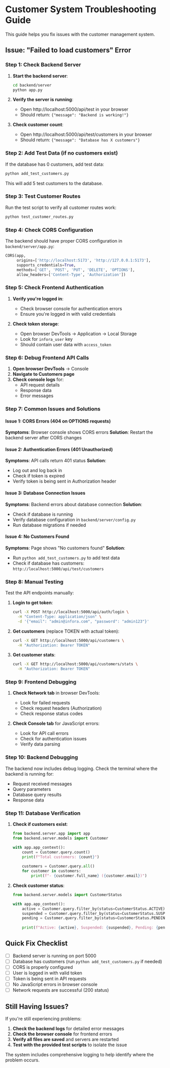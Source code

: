 # Customer System Troubleshooting Guide

This guide helps you fix issues with the customer management system.

## Issue: "Failed to load customers" Error

### Step 1: Check Backend Server

1. **Start the backend server**:
   ```bash
   cd backend/server
   python app.py
   ```

2. **Verify the server is running**:
   - Open http://localhost:5000/api/test in your browser
   - Should return: `{"message": "Backend is working!"}`

3. **Check customer count**:
   - Open http://localhost:5000/api/test/customers in your browser
   - Should return: `{"message": "Database has X customers"}`

### Step 2: Add Test Data (if no customers exist)

If the database has 0 customers, add test data:

```bash
python add_test_customers.py
```

This will add 5 test customers to the database.

### Step 3: Test Customer Routes

Run the test script to verify all customer routes work:

```bash
python test_customer_routes.py
```

### Step 4: Check CORS Configuration

The backend should have proper CORS configuration in `backend/server/app.py`:

```python
CORS(app, 
     origins=['http://localhost:5173', 'http://127.0.0.1:5173'],
     supports_credentials=True,
     methods=['GET', 'POST', 'PUT', 'DELETE', 'OPTIONS'],
     allow_headers=['Content-Type', 'Authorization'])
```

### Step 5: Check Frontend Authentication

1. **Verify you're logged in**:
   - Check browser console for authentication errors
   - Ensure you're logged in with valid credentials

2. **Check token storage**:
   - Open browser DevTools → Application → Local Storage
   - Look for `infora_user` key
   - Should contain user data with `access_token`

### Step 6: Debug Frontend API Calls

1. **Open browser DevTools** → Console
2. **Navigate to Customers page**
3. **Check console logs** for:
   - API request details
   - Response data
   - Error messages

### Step 7: Common Issues and Solutions

#### Issue 1: CORS Errors (404 on OPTIONS requests)
**Symptoms**: Browser console shows CORS errors
**Solution**: Restart the backend server after CORS changes

#### Issue 2: Authentication Errors (401 Unauthorized)
**Symptoms**: API calls return 401 status
**Solution**: 
- Log out and log back in
- Check if token is expired
- Verify token is being sent in Authorization header

#### Issue 3: Database Connection Issues
**Symptoms**: Backend errors about database connection
**Solution**:
- Check if database is running
- Verify database configuration in `backend/server/config.py`
- Run database migrations if needed

#### Issue 4: No Customers Found
**Symptoms**: Page shows "No customers found"
**Solution**:
- Run `python add_test_customers.py` to add test data
- Check if database has customers: `http://localhost:5000/api/test/customers`

### Step 8: Manual Testing

Test the API endpoints manually:

1. **Login to get token**:
   ```bash
   curl -X POST http://localhost:5000/api/auth/login \
     -H "Content-Type: application/json" \
     -d '{"email": "admin@infora.com", "password": "admin123"}'
   ```

2. **Get customers** (replace TOKEN with actual token):
   ```bash
   curl -X GET http://localhost:5000/api/customers \
     -H "Authorization: Bearer TOKEN"
   ```

3. **Get customer stats**:
   ```bash
   curl -X GET http://localhost:5000/api/customers/stats \
     -H "Authorization: Bearer TOKEN"
   ```

### Step 9: Frontend Debugging

1. **Check Network tab** in browser DevTools:
   - Look for failed requests
   - Check request headers (Authorization)
   - Check response status codes

2. **Check Console tab** for JavaScript errors:
   - Look for API call errors
   - Check for authentication issues
   - Verify data parsing

### Step 10: Backend Debugging

The backend now includes debug logging. Check the terminal where the backend is running for:

- Request received messages
- Query parameters
- Database query results
- Response data

### Step 11: Database Verification

1. **Check if customers exist**:
   ```python
   from backend.server.app import app
   from backend.server.models import Customer
   
   with app.app_context():
       count = Customer.query.count()
       print(f"Total customers: {count}")
       
       customers = Customer.query.all()
       for customer in customers:
           print(f"- {customer.full_name} ({customer.email})")
   ```

2. **Check customer status**:
   ```python
   from backend.server.models import CustomerStatus
   
   with app.app_context():
       active = Customer.query.filter_by(status=CustomerStatus.ACTIVE).count()
       suspended = Customer.query.filter_by(status=CustomerStatus.SUSPENDED).count()
       pending = Customer.query.filter_by(status=CustomerStatus.PENDING).count()
       
       print(f"Active: {active}, Suspended: {suspended}, Pending: {pending}")
   ```

## Quick Fix Checklist

- [ ] Backend server is running on port 5000
- [ ] Database has customers (run `python add_test_customers.py` if needed)
- [ ] CORS is properly configured
- [ ] User is logged in with valid token
- [ ] Token is being sent in API requests
- [ ] No JavaScript errors in browser console
- [ ] Network requests are successful (200 status)

## Still Having Issues?

If you're still experiencing problems:

1. **Check the backend logs** for detailed error messages
2. **Check the browser console** for frontend errors
3. **Verify all files are saved** and servers are restarted
4. **Test with the provided test scripts** to isolate the issue

The system includes comprehensive logging to help identify where the problem occurs.
